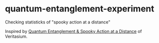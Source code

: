 # quantum-entanglement-experiment
Checking statisticks of "spooky action at a distance"

Inspired by <a href="https://youtu.be/ZuvK-od647c">Quantum Entanglement & Spooky Action at a Distance</a> of Veritasium.
